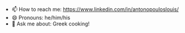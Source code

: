 - 📫 How to reach me: https://www.linkedin.com/in/antonopouloslouis/
- 😄 Pronouns: he/him/his
- 💬 Ask me about: Greek cooking!

<!--
**louis-antonopoulos/louis-antonopoulos** is a ✨ _special_ ✨ repository because its `README.md` (this file) appears on your GitHub profile.

Here are some ideas to get you started:

- 🔭 I’m currently working on ...
- 🌱 I’m currently learning ...
- 👯 I’m looking to collaborate on ...
- 🤔 I’m looking for help with ...
- ⚡ Fun fact: ...
-->
